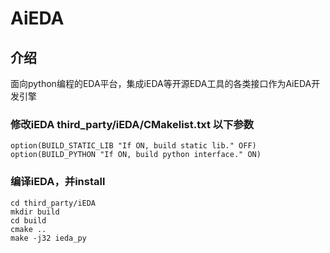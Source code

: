# AiEDA

## 介绍
面向python编程的EDA平台，集成iEDA等开源EDA工具的各类接口作为AiEDA开发引擎

### 修改iEDA third_party/iEDA/CMakelist.txt 以下参数
```Shell
option(BUILD_STATIC_LIB "If ON, build static lib." OFF)
option(BUILD_PYTHON "If ON, build python interface." ON)
```
### 编译iEDA，并install
```Shell
cd third_party/iEDA
mkdir build
cd build
cmake ..
make -j32 ieda_py
```
